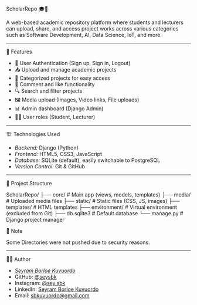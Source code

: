 ScholarRepo 🎓📁

A web-based academic repository platform where students and lecturers can upload, share, and access project works across various categories such as Software Development, AI, Data Science, IoT, and more.

---

🚀 Features

- 🔐 User Authentication (Sign up, Sign in, Logout)
- 📤 Upload and manage academic projects
- 📂 Categorized projects for easy access
- 💬 Comment and like functionality
- 🔍 Search and filter projects
- 🖼 Media upload (Images, Video links, File uploads)
- 📊 Admin dashboard (Django Admin)
- 🧑‍🎓 User roles (Student, Lecturer)

---

🏗 Technologies Used

- *Backend:* Django (Python)
- *Frontend:* HTML5, CSS3, JavaScript
- *Database:* SQLite (default), easily switchable to PostgreSQL
- *Version Control:* Git & GitHub

---

📁 Project Structure

ScholarRepo/
├── core/              # Main app (views, models, templates)
├── media/             # Uploaded media files
├── static/            # Static files (CSS, JS, images)
├── templates/         # HTML templates
├── environment/       # Virtual environment (excluded from Git)
├── db.sqlite3         # Default database
└── manage.py          # Django project manager

📝 Note

Some Directories were not pushed due to security reasons.

---

🙋‍♀️ Author

- *[Seyram Borloe Kuvuordo](https://github.com/yourusername)*
- GitHub: [@seysbk](https://github.com/seysbk)
- Instagram: [@sey.sbk](https://instagram.com/sey.sbk)
- LinkedIn: [Seyram Borloe Kuvuordo](https://linkedin.com/in/seyram-borloe-kuvuordo)
- Email: sbkuvuordo@gmail.com
